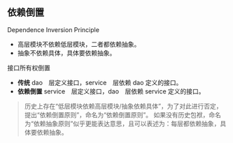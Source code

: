 

## 依赖倒置

Dependence Inversion Principle

- 高层模块不依赖低层模块，二者都依赖抽象。
- 抽象不依赖具体，具体要依赖抽象。

接口所有权倒置
- **传统** dao　层定义接口，service　层依赖 dao 定义的接口。　
- **依赖倒置** service　层定义接口，dao　层依赖 service 定义的接口。　

> 历史上存在“低层模块依赖高层模块/抽象依赖具体”，为了对此进行否定，提出“依赖倒置原则”，命名为“依赖倒置原则”。
如果没有历史包袱，命名为“依赖抽象原则”似乎更能表达意思，且可以表述为：每层都依赖抽象，具体要依赖抽象。